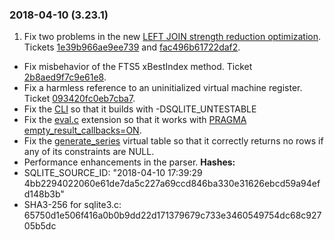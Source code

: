 ### 2018\-04\-10 (3\.23\.1\)

1. Fix two problems in the new [LEFT JOIN strength reduction optimization](optoverview.html#leftjoinreduction).
 Tickets [1e39b966ae9ee739](https://sqlite.org/src/info/1e39b966ae9ee739)
 and [fac496b61722daf2](https://sqlite.org/src/info/fac496b61722daf2).
- Fix misbehavior of the FTS5 xBestIndex method. Ticket
 [2b8aed9f7c9e61e8](https://sqlite.org/src/info/2b8aed9f7c9e61e8).
- Fix a harmless reference to an uninitialized virtual machine register.
 Ticket [093420fc0eb7cba7](https://sqlite.org/src/info/093420fc0eb7cba7).
- Fix the [CLI](cli.html) so that it builds with \-DSQLITE\_UNTESTABLE
- Fix the [eval.c](https://sqlite.org/src/file/ext/misc/eval.c) extension
 so that it works with [PRAGMA empty\_result\_callbacks\=ON](pragma.html#pragma_empty_result_callbacks).
- Fix the [generate\_series](series.html) virtual table so that it correctly returns
 no rows if any of its constraints are NULL.
- Performance enhancements in the parser.
**Hashes:**
- SQLITE\_SOURCE\_ID: "2018\-04\-10 17:39:29 4bb2294022060e61de7da5c227a69ccd846ba330e31626ebcd59a94efd148b3b"
- SHA3\-256 for sqlite3\.c: 65750d1e506f416a0b0b9dd22d171379679c733e3460549754dc68c92705b5dc




